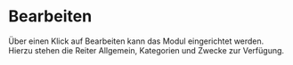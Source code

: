 # Bearbeiten 

Über einen Klick auf Bearbeiten kann das Modul eingerichtet werden. Hierzu stehen die Reiter Allgemein, Kategorien und Zwecke zur Verfügung.

  

  

  




